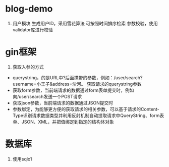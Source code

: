 # blog-demo



1. 用户模块
   生成用户ID，采用雪花算法 可按照时间排序检索
   参数校验，使用validator库进行校验







# gin框架
1. 获取入参的方式 
- querystring，的是URL中?后面携带的参数，例如：/user/search?username=小王子&address=沙河。 获取请求的querystring参数
- 获取form参数，当前端请求的数据通过form表单提交时，例如向/user/search发送一个POST请求
- 获取json参数，当前端请求的数据通过JSON提交时
- 参数绑定，为能够更方便的获取请求的相关参数，可以基于请求的Content-Type识别请求数据类型并利用反射机制自动提取请求中QueryString、form表单、JSON、XML，并把值绑定到指定的结构体对象

# 数据库 
1. 使用sqlx1
